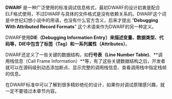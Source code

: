 **DWARF** 是一种广泛使用的标准调试信息格式，最初DWARF的设计初衷是配合ELF格式使用，不过DWARF与具体的文件格式是没有依赖关系的。DWARF这个词是中世纪幻想小说中的用语，也没有什么官方含义，后来才提出 “**Debugging With Attributed Record Formats**” 这个术语来作为DWARF的另一种定义。

DWARF使用**DIE（Debugging Information Entry）**来描述变量、数据类型、代码等，DIE中包含了**标签（Tag）**和**一系列属性（Attributes）**。

DWARF还定义了一些关键的数据结构，如**行号表（Line Number Table)**、**调用栈信息（Call Frame Information）**等，有了这些关键数据结构之后，开发者就可以在源码级别动态添加断点、显示完整的调用栈信息、查看调用栈中指定栈帧的信息。

在DWARF标准中可以了解到很多精妙绝伦的设计，如果你对调试原理感兴趣，就一定不要错过本章节内容。

